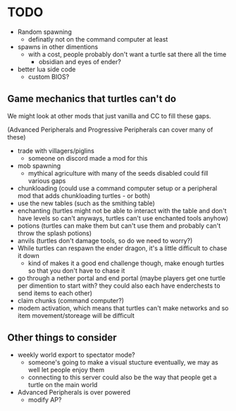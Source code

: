 # TODO

* Random spawning
  * definatly not on the command computer at least
* spawns in other dimentions
  * with a cost, people probably don't want a turtle sat there all the time
    * obsidian and eyes of ender?
* better lua side code
  * custom BIOS?

<!-- NOTE: recomended by Wojbie on discord as a server host https://www.oracle.com/cloud/free/#always-free not all server locations stay free after the trial so it might be a good idea to check with Wojbie when setting up -->

## Game mechanics that turtles can't do

We might look at other mods that just vanilla and CC to fill these gaps.

(Advanced Peripherals and Progressive Peripherals can cover many of these)

* trade with villagers/piglins
  * someone on discord made a mod for this
* mob spawning
  * mythical agriculture with many of the seeds disabled could fill various gaps
* chunkloading (could use a command computer setup or a peripheral mod that adds chunkloading turtles - or both)
* use the new tables (such as the smithing table)
* enchanting (turtles might not be able to interact with the table and don't have levels so can't anyways, turtles can't use enchanted tools anyhow)
* potions (turtles can make them but can't use them and probably can't throw the splash potions)
* anvils (turtles don't damage tools, so do we need to worry?)
* While turtles can respawn the ender dragon, it's a little difficult to chase it down
  * kind of makes it a good end challenge though, make enough turtles so that you don't have to chase it
* go through a nether portal and end portal (maybe players get one turtle per dimention to start with? they could also each have enderchests to send items to each other)
* claim chunks (command computer?)
* modem activation, which means that turtles can't make networks and so item movement/storeage will be difficult

## Other things to consider

* weekly world export to spectator mode?
  * someone's going to make a visual stucture eventually, we may as well let people enjoy them
  * connecting to this server could also be the way that people get a turtle on the main world
* Advanced Peripherals is over powered
  * modify AP?
